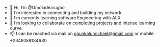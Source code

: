- 👋 Hi, I’m @Omoladearugbo
- 👀 I’m interested in connecting and building my network 
- 🌱 I’m currently learning software Engineering with ALX
- 💞️ I’m looking to collaborate on completing projects and intense learning curve.
- 📫 I can be reached via mail on ogunkalumichael@gmail.com or mobile +2348089134630

<!---
Omoladearugbo/Omoladearugbo is a ✨ special ✨ repository because its `README.md` (this file) appears on your GitHub profile.
You can click the Preview link to take a look at your changes.
--->
